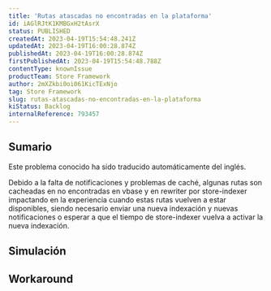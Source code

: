 ```yaml
---
title: 'Rutas atascadas no encontradas en la plataforma'
id: iAGlRJtK1KMBGxH2tAsrX
status: PUBLISHED
createdAt: 2023-04-19T15:54:48.241Z
updatedAt: 2023-04-19T16:00:28.874Z
publishedAt: 2023-04-19T16:00:28.874Z
firstPublishedAt: 2023-04-19T15:54:48.788Z
contentType: knownIssue
productTeam: Store Framework
author: 2mXZkbi0oi061KicTExNjo
tag: Store Framework
slug: rutas-atascadas-no-encontradas-en-la-plataforma
kiStatus: Backlog
internalReference: 793457
---
```


## Sumario

<div class="alert alert-info">
  <p>Este problema conocido ha sido traducido automáticamente del inglés.</p>
</div>


Debido a la falta de notificaciones y problemas de caché, algunas rutas son cacheadas en no encontradas en vbase y en rewriter por store-indexer impactando en la experiencia cuando estas rutas vuelven a estar disponibles, siendo necesario enviar una nueva indexación y nuevas notificaciones o esperar a que el tiempo de store-indexer vuelva a activar la nueva indexación.


##

## Simulación



## Workaround



